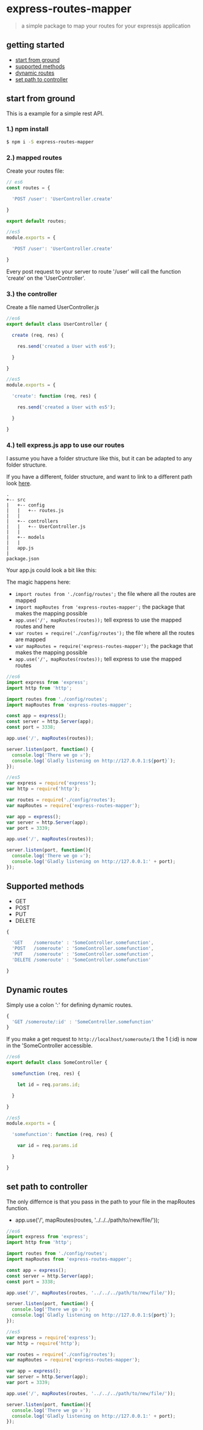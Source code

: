 # express-routes-mapper

> a simple package to map your routes for your expressjs application

## getting started

- [start from ground](#start-from-ground)
- [supported methods](#supported-methods)
- [dynamic routes](#dynamic-routes)
- [set path to controller](#set-path-to-controller)

## start from ground

This is a example for a simple rest API.

### 1.) npm install

```sh
$ npm i -S express-routes-mapper
```

### 2.) mapped routes

Create your routes file:


```js
// es6
const routes = {

  'POST /user': 'UserController.create'

}

export default routes;

//es5
module.exports = {

  'POST /user': 'UserController.create'

}
```

Every post request to your server to route '/user' will call the function 'create' on the 'UserController'.

### 3.) the controller

Create a file named UserController.js

```js
//es6
export default class UserController {

  create (req, res) {

    res.send('created a User with es6');

  }

}

//es5
module.exports = {

  'create': function (req, res) {

    res.send('created a User with es5');

  }

}
```


### 4.) tell express.js app to use our routes

I assume you have a folder structure like this, but it can be adapted to any folder structure. 

If you have a different, folder structure, and want to link to a different path look [here](#set-path-to-controller).

```
.
+-- src
|   +-- config
|   |   +-- routes.js
|   |
|   +-- controllers
|   |   +-- UserController.js
|   |
|   +-- models
|   |
|   app.js
|
package.json
```

Your app.js could look a bit like this:

The magic happens here:
* `import routes from './config/routes';` the file where all the routes are mapped
* `import mapRoutes from 'express-routes-mapper';` the package that makes the mapping possible
* `app.use('/', mapRoutes(routes));` tell express to use the mapped routes
and here
* `var routes = require('./config/routes');` the file where all the routes are mapped
* `var mapRoutes = require('express-routes-mapper');` the package that makes the mapping possible
* `app.use('/', mapRoutes(routes));` tell express to use the mapped routes


```js
//es6
import express from 'express';
import http from 'http';

import routes from './config/routes';
import mapRoutes from 'express-routes-mapper';

const app = express();
const server = http.Server(app);
const port = 3338;

app.use('/', mapRoutes(routes));

server.listen(port, function() {
  console.log('There we go ♕');
  console.log(`Gladly listening on http://127.0.0.1:${port}`);
});

//es5
var express = require('express');
var http = require('http');

var routes = require('./config/routes');
var mapRoutes = require('express-routes-mapper');

var app = express();
var server = http.Server(app);
var port = 3339;

app.use('/', mapRoutes(routes));

server.listen(port, function(){
  console.log('There we go ♕');
  console.log('Gladly listening on http://127.0.0.1:' + port);
});
```

## Supported methods

* GET
* POST
* PUT
* DELETE

```js
{

  'GET    /someroute' : 'SomeController.somefunction',
  'POST   /someroute' : 'SomeController.somefunction',
  'PUT    /someroute' : 'SomeController.somefunction',
  'DELETE /someroute' : 'SomeController.somefunction'

}
```

## Dynamic routes

 Simply use a colon ':' for defining dynamic routes.

 ```js
 {
   'GET /someroute/:id' : 'SomeController.somefunction'
 }
 ```

If you make a get request to `http://localhost/someroute/1` the 1 (:id) is now in the 'SomeController accessible.

```js
//es6
export default class SomeController {

  somefunction (req, res) {

    let id = req.params.id;

  }

}

//es5
module.exports = {

  'somefunction': function (req, res) {

    var id = req.params.id

  }

}

```

## set path to controller

The only differnce is that you pass in the path to your file in the mapRoutes function.
* app.use('/', mapRoutes(routes, '../../../path/to/new/file/'));

```js
//es6
import express from 'express';
import http from 'http';

import routes from './config/routes';
import mapRoutes from 'express-routes-mapper';

const app = express();
const server = http.Server(app);
const port = 3338;

app.use('/', mapRoutes(routes, '../../../path/to/new/file/'));

server.listen(port, function() {
  console.log('There we go ♕');
  console.log(`Gladly listening on http://127.0.0.1:${port}`);
});

//es5
var express = require('express');
var http = require('http');

var routes = require('./config/routes');
var mapRoutes = require('express-routes-mapper');

var app = express();
var server = http.Server(app);
var port = 3339;

app.use('/', mapRoutes(routes, '../../../path/to/new/file/'));

server.listen(port, function(){
  console.log('There we go ♕');
  console.log('Gladly listening on http://127.0.0.1:' + port);
});
```